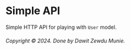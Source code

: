 # Simple API

Simple HTTP API for playing with `User` model.

###### Copyright &copy; 2024. Done by Dawit Zewdu Munie.
